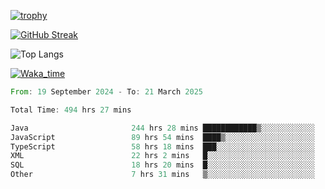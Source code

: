 <!--
**ren-joey/ren-joey** is a ✨ _special_ ✨ repository because its `README.md` (this file) appears on your GitHub profile.

Here are some ideas to get you started:

- 🔭 I’m currently working on ...
- 🌱 I’m currently learning ...
- 👯 I’m looking to collaborate on ...
- 🤔 I’m looking for help with ...
- 💬 Ask me about ...
- 📫 How to reach me: ...
- 😄 Pronouns: ...
- ⚡ Fun fact: ...
-->

[![trophy](https://github-profile-trophy.vercel.app/?username=ren-joey&theme=darkhub&column=5)](https://github.com/ren-joey)

[![GitHub Streak](https://streak-stats.demolab.com/?user=ren-joey&theme=dark)](https://github.com/ren-joey)

![Top Langs](https://github-readme-stats.vercel.app/api/top-langs?username=ren-joey&show_icons=true&layout=compact&locale=en&hide=html,CSS,scss,Pug,Twig&theme=dark)

[![Waka_time](https://github-readme-stats.vercel.app/api/wakatime?username=joeyren&theme=dark)](https://github.com/ren-joey)

<!--START_SECTION:waka-->

```rust
From: 19 September 2024 - To: 21 March 2025

Total Time: 494 hrs 27 mins

Java                       244 hrs 28 mins ████████████▒░░░░░░░░░░░░   48.70 %
JavaScript                 89 hrs 54 mins  ████▒░░░░░░░░░░░░░░░░░░░░   17.91 %
TypeScript                 58 hrs 18 mins  ███░░░░░░░░░░░░░░░░░░░░░░   11.61 %
XML                        22 hrs 2 mins   █░░░░░░░░░░░░░░░░░░░░░░░░   04.39 %
SQL                        18 hrs 20 mins  █░░░░░░░░░░░░░░░░░░░░░░░░   03.65 %
Other                      7 hrs 31 mins   ▒░░░░░░░░░░░░░░░░░░░░░░░░   01.50 %
```

<!--END_SECTION:waka-->
